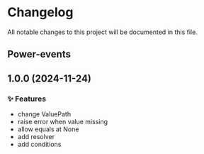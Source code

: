 # Changelog
All notable changes to this project will be documented in this file.

## Power-events

## 1.0.0 (2024-11-24)

### :sparkles: Features

- change ValuePath
- raise error when value missing
- allow equals at None
- add resolver
- add conditions
